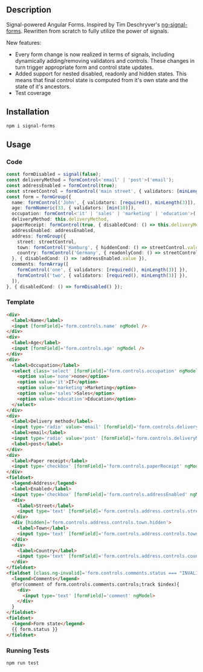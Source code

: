## Description
Signal-powered Angular Forms.
Inspired by Tim Deschryver's [ng-signal-forms](https://github.com/timdeschryver/ng-signal-forms).
Rewritten from scratch to fully utilize the power of signals.

New features:
- Every form change is now realized in terms of signals, including dynamically adding/removing validators and controls. 
  These changes in turn trigger appropriate  form and control state updates.
- Added support for nested disabled, readonly and hidden states. 
   This means that final control state is computed from it's own state and the state of it's ancestors.
- Test coverage

## Installation
```bash
npm i signal-forms
```

## Usage

### Code
```typescript
const formDisabled = signal(false);
const deliveryMethod = formControl<'email' | 'post'>('email');
const addressEnabled = formControl(true);
const streetControl = formControl('main street', { validators: [minLength(3)]);
const form = formGroup({
  name: formControl('John', { validators: [required(), minLength(3)]),
  age: formNumeric(33, { validators: [min(10)]),
  occupation: formControl<'it' | 'sales' | 'marketing' | 'education'>('it'),
  deliveryMethod: this.deliveryMethod,
  paperReceipt: formControl(true, { disabledCond: () => this.deliveryMethod.value === 'email' }),
  addressEnabled: addressEnabled,
  address: formGroup({
    street: streetControl,
    town: formControl('Hamburg', { hiddenCond: () => streetControl.value === 'hide', validators: [useValidator(required(), () => streetControl.value !== 'req')] }),
    country: formControl('Germany', { readonlyCond: () => streetControl.value === 'read' }),
  }, { disabledCond: () => !addressEnabled.value }),
  comments: formArray([
    formControl('one', { validators: [required(), minLength(3)] }),
    formControl('two', { validators: [required(), minLength(3)] }),
  ]),
}, { disabledCond: () => formDisabled() });
```

### Template
```html
<div>
  <label>Name</label>
  <input [formField]='form.controls.name' ngModel />
</div>
<div>
  <label>Age</label>
  <input [formField]='form.controls.age' ngModel />
</div>
<div>
  <label>Occupation</label>
  <select class='select' [formField]='form.controls.occupation' ngModel>
    <option value='none'>none</option>
    <option value='it'>IT</option>
    <option value='marketing'>Marketing</option>
    <option value='sales'>Sales</option>
    <option value='education'>Education</option>
  </select>
</div>
<div>
  <label>Delivery method</label>
  <input type='radio' value='email' [formField]='form.controls.deliveryMethod' ngModel>
  <label>email</label>
  <input type='radio' value='post' [formField]='form.controls.deliveryMethod' ngModel>
  <label>post</label>
</div>
<div>
  <label>Paper receipt</label>
  <input type='checkbox' [formField]='form.controls.paperReceipt' ngModel>
</div>
<fieldset>
  <legend>Address</legend>
  <label>Enabled</label>
  <input type='checkbox' [formField]='form.controls.addressEnabled' ngModel>
  <div>
    <label>Street</label>
    <input type='text' [formField]='form.controls.address.controls.street' ngModel>
  </div>
  <div [hidden]='form.controls.address.controls.town.hidden'>
    <label>Town</label>
    <input type='text' [formField]='form.controls.address.controls.town' ngModel>
  </div>
  <div>
    <label>Country</label>
    <input type='text' [formField]='form.controls.address.controls.country' ngModel>
  </div>
</fieldset>
<fieldset [class.ng-invalid]='form.controls.comments.status === "INVALID"'>
  <legend>Comments</legend>
  @for(comment of form.controls.comments.controls;track $index){
    <div>
      <input type='text' [formField]='comment' ngModel>
    </div>
  }
</fieldset>
<fieldset>
  <legend>Form state</legend>
  {{ form.status }}
</fieldset>
```

### Running Tests
```bash
npm run test
```
